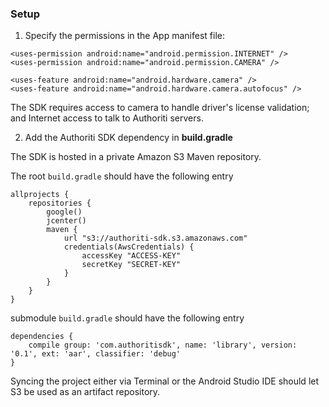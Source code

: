 ### Setup

1. Specify the permissions in the App manifest file:

```
<uses-permission android:name="android.permission.INTERNET" />
<uses-permission android:name="android.permission.CAMERA" />

<uses-feature android:name="android.hardware.camera" />
<uses-feature android:name="android.hardware.camera.autofocus" />
```

The SDK requires access to camera to handle driver's license validation; and Internet access to talk to Authoriti servers.

2. Add the Authoriti SDK dependency in **build.gradle**

The SDK is hosted in a private Amazon S3 Maven repository.

The root `build.gradle` should have the following entry

```
allprojects {
    repositories {
        google()
        jcenter()
        maven {
            url "s3://authoriti-sdk.s3.amazonaws.com"
            credentials(AwsCredentials) {
                accessKey "ACCESS-KEY"
                secretKey "SECRET-KEY"
            }
        }
    }
}
```

submodule `build.gradle` should have the following entry

```
dependencies {
    compile group: 'com.authoritisdk', name: 'library', version: '0.1', ext: 'aar', classifier: 'debug'
}
```

Syncing the project either via Terminal or the Android Studio IDE should let S3 be used as an artifact repository.

